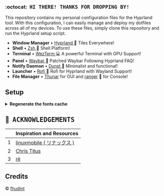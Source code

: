### :octocat: ‎ <samp>HI THERE! THANKS FOR DROPPING BY!</samp>
This repository contains my personal configuration files for the Hyprland tool. With this configuration, I can easily manage and deploy my dotfiles across all of my devices. To use these files, simply clone this repository and run the Hyprland setup script.

* **Window Manager** • [Hyprland ](https://github.com/hyprwm/Hyprland)🎨 Tiles Everywhere!
* **Shell** • [Zsh ](https://www.zsh.org)🐚 Shell Platform!
* **Terminal** • [WezTerm ](https://github.com/wez/wezterm) 💻 A powerful Terminal with GPU Support!
* **Panel** • [Waybar ](https://aur.archlinux.org/packages/waybar-hyprland-git)🍧 Patched Waybar Following Hyprland FAQ!
* **Notify Daemon** • [Dunst ](https://github.com/dunst-project/dunst) 🍃 Minimalist and functional!
* **Launcher** • [Rofi ](https://github.com/lbonn/rofi) 🚀 Rofi for Hyprland with Wayland Support!
* **File Manager** • [Thunar](https://github.com/xfce-mirror/thunar) for GUI and [ranger](https://github.com/ranger/ranger) 🔖 for Console!

## Setup
<details>
<summary><b>Regenerate the fonts cache</b></summary>
This ensures all existing caches are cleaned and regenerated for all installed fonts.

```sh
fc-cache -rv
```

</details>

## :bouquet: ‎ <samp>ACKNOWLEDGEMENTS</samp>

|   | Inspiration and Resources                                                  |
|:-:|:---------------------------------------------------------------------------|
| 1 | [linuxmobile ( リナックス )](https://github.com/linuxmobile)               |
| 2 | [Chris Titus](https://github.com/christitustech)                           |
| 3 | [rē](https://github.com/owl4ce)                                            |

## Credits
© [fhudint](https://github.com/fhudint)
